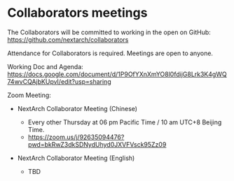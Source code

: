 # Collaborators meetings

The Collaborators will be committed to working in the open on GitHub: https://github.com/nextarch/collaborators

Attendance for Collaborators is required. Meetings are open to anyone.

Working Doc and Agenda: https://docs.google.com/document/d/1P9OfYXnXmYO8l0fdijG8Lrk3K4gWQ74wvCQAjbKUpvI/edit?usp=sharing

Zoom Meeting: 

- NextArch Collaborator Meeting (Chinese)
  - Every other Thursday at 06 pm Pacific Time / 10 am UTC+8 Beijing Time.
  - https://zoom.us/j/92635094476?pwd=bkRwZ3dkSDNydUhyd0JXVFVsck95Zz09

- NextArch Collaborator Meeting (English)
  - TBD
